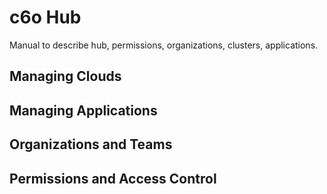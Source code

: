 # c6o Hub

Manual to describe hub, permissions, organizations, clusters, applications.

## Managing Clouds

## Managing Applications

## Organizations and Teams

## Permissions and Access Control

